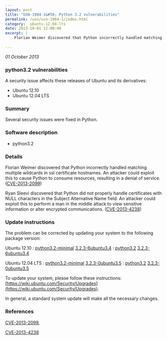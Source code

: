```yaml
---
layout: post
title: "USN-1984-1&#58; Python 3.2 vulnerabilities"
permalink: /usn/usn-1984-1/index.html
category:  ubuntu-12.04-lts
date: 2013-10-01 12:00:00
excerpt: |
    Florian Weimer discovered that Python incorrectly handled matching multiple wildcards in ssl certificate hostnames. An attacker could exploit this to cause Python to consume resources, resulting in a denial of service. ([CVE-2013-2099](http://people.ubuntu.com/~ubuntu-security/cve/CVE-2013-2099))
    
--- 
```

 
 

*01 October 2013*

### python3.2 vulnerabilities

A security issue affects these releases of Ubuntu and its derivatives:

* Ubuntu 12.10
* Ubuntu 12.04 LTS

### Summary

Several security issues were fixed in Python. 

### Software description

* python3.2 

### Details

Florian Weimer discovered that Python incorrectly handled matching multiple wildcards in ssl certificate hostnames. An attacker could exploit this to cause Python to consume resources, resulting in a denial of service. ([CVE-2013-2099](http://people.ubuntu.com/~ubuntu-security/cve/CVE-2013-2099))

Ryan Sleevi discovered that Python did not properly handle certificates with NULL characters in the Subject Alternative Name field. An attacker could exploit this to perform a man in the middle attack to view sensitive information or alter encrypted communications. ([CVE-2013-4238](http://people.ubuntu.com/~ubuntu-security/cve/CVE-2013-4238)) 

### Update instructions

The problem can be corrected by updating your system to the following package version:

Ubuntu 12.10
 : [python3.2-minimal](https://launchpad.net/ubuntu/+source/python3.2) <span> [3.2.3-6ubuntu3.4](https://launchpad.net/ubuntu/+source/python3.2/3.2.3-6ubuntu3.4) </span> 
 : [python3.2](https://launchpad.net/ubuntu/+source/python3.2) <span> [3.2.3-6ubuntu3.4](https://launchpad.net/ubuntu/+source/python3.2/3.2.3-6ubuntu3.4) </span> 

Ubuntu 12.04 LTS
 : [python3.2-minimal](https://launchpad.net/ubuntu/+source/python3.2) <span> [3.2.3-0ubuntu3.5](https://launchpad.net/ubuntu/+source/python3.2/3.2.3-0ubuntu3.5) </span> 
 : [python3.2](https://launchpad.net/ubuntu/+source/python3.2) <span> [3.2.3-0ubuntu3.5](https://launchpad.net/ubuntu/+source/python3.2/3.2.3-0ubuntu3.5) </span> 

To update your system, please follow these instructions: [https://wiki.ubuntu.com/Security/Upgrades](https://wiki.ubuntu.com/Security/Upgrades).

In general, a standard system update will make all the necessary changes. 

### References

 
 [CVE-2013-2099](http://people.ubuntu.com/~ubuntu-security/cve/CVE-2013-2099), 

 [CVE-2013-4238](http://people.ubuntu.com/~ubuntu-security/cve/CVE-2013-4238)
 

